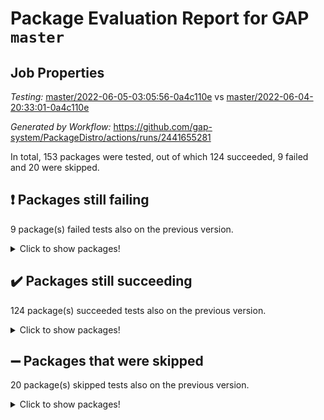 # Package Evaluation Report for GAP `master`

## Job Properties

*Testing:* [master/2022-06-05-03:05:56-0a4c110e](https://github.com/gap-system/PackageDistro/blob/data/reports/master/2022-06-05-03:05:56-0a4c110e) vs [master/2022-06-04-20:33:01-0a4c110e](https://github.com/gap-system/PackageDistro/blob/data/reports/master/2022-06-04-20:33:01-0a4c110e)

*Generated by Workflow:* https://github.com/gap-system/PackageDistro/actions/runs/2441655281

In total, 153 packages were tested, out of which 124 succeeded, 9 failed and 20 were skipped.

## :exclamation: Packages still failing

9 package(s) failed tests also on the previous version.
<details><summary>Click to show packages!</summary>

- fining 1.4.1 [(failure)](https://github.com/gap-system/PackageDistro/runs/6742262679?check_suite_focus=true)
- francy 1.2.4 [(failure)](https://github.com/gap-system/PackageDistro/runs/6742262829?check_suite_focus=true)
- hap 1.39 [(failure)](https://github.com/gap-system/PackageDistro/runs/6742263094?check_suite_focus=true)
- normalizinterface 1.3.2 [(failure)](https://github.com/gap-system/PackageDistro/runs/6742263901?check_suite_focus=true)
- packagemanager 1.2 [(failure)](https://github.com/gap-system/PackageDistro/runs/6742264023?check_suite_focus=true)
- rcwa 4.6.4 [(failure)](https://github.com/gap-system/PackageDistro/runs/6742264288?check_suite_focus=true)
- recog 1.3.2 [(failure)](https://github.com/gap-system/PackageDistro/runs/6742264316?check_suite_focus=true)
- semigroups 4.0.0 [(failure)](https://github.com/gap-system/PackageDistro/runs/6742264401?check_suite_focus=true)
- ugaly 4.0.2 [(failure)](https://github.com/gap-system/PackageDistro/runs/6742264956?check_suite_focus=true)
</details>

## :heavy_check_mark: Packages still succeeding

124 package(s) succeeded tests also on the previous version.
<details><summary>Click to show packages!</summary>

- ace 5.4 [(success)](https://github.com/gap-system/PackageDistro/runs/6742261561?check_suite_focus=true)
- aclib 1.3.2 [(success)](https://github.com/gap-system/PackageDistro/runs/6742261577?check_suite_focus=true)
- agt 0.2 [(success)](https://github.com/gap-system/PackageDistro/runs/6742261598?check_suite_focus=true)
- alnuth 3.2.1 [(success)](https://github.com/gap-system/PackageDistro/runs/6742261616?check_suite_focus=true)
- anupq 3.2.6 [(success)](https://github.com/gap-system/PackageDistro/runs/6742261635?check_suite_focus=true)
- atlasrep 2.1.2 [(success)](https://github.com/gap-system/PackageDistro/runs/6742261665?check_suite_focus=true)
- autodoc 2022.03.10 [(success)](https://github.com/gap-system/PackageDistro/runs/6742261698?check_suite_focus=true)
- automata 1.15 [(success)](https://github.com/gap-system/PackageDistro/runs/6742261725?check_suite_focus=true)
- automgrp 1.3.2 [(success)](https://github.com/gap-system/PackageDistro/runs/6742261763?check_suite_focus=true)
- autpgrp 1.10.2 [(success)](https://github.com/gap-system/PackageDistro/runs/6742261810?check_suite_focus=true)
- cap 2022.05-09 [(success)](https://github.com/gap-system/PackageDistro/runs/6742261848?check_suite_focus=true)
- caratinterface 2.3.3 [(success)](https://github.com/gap-system/PackageDistro/runs/6742261895?check_suite_focus=true)
- cddinterface 2020.06.24 [(success)](https://github.com/gap-system/PackageDistro/runs/6742261923?check_suite_focus=true)
- circle 1.6.5 [(success)](https://github.com/gap-system/PackageDistro/runs/6742261950?check_suite_focus=true)
- classicpres 1.22 [(success)](https://github.com/gap-system/PackageDistro/runs/6742261981?check_suite_focus=true)
- cohomolo 1.6.10 [(success)](https://github.com/gap-system/PackageDistro/runs/6742261998?check_suite_focus=true)
- congruence 1.2.4 [(success)](https://github.com/gap-system/PackageDistro/runs/6742262014?check_suite_focus=true)
- corelg 1.56 [(success)](https://github.com/gap-system/PackageDistro/runs/6742262027?check_suite_focus=true)
- crime 1.6 [(success)](https://github.com/gap-system/PackageDistro/runs/6742262040?check_suite_focus=true)
- crisp 1.4.5 [(success)](https://github.com/gap-system/PackageDistro/runs/6742262061?check_suite_focus=true)
- crypting 0.10 [(success)](https://github.com/gap-system/PackageDistro/runs/6742262083?check_suite_focus=true)
- cryst 4.1.24 [(success)](https://github.com/gap-system/PackageDistro/runs/6742262113?check_suite_focus=true)
- crystcat 1.1.9 [(success)](https://github.com/gap-system/PackageDistro/runs/6742262148?check_suite_focus=true)
- ctbllib 1.3.4 [(success)](https://github.com/gap-system/PackageDistro/runs/6742262184?check_suite_focus=true)
- cubefree 1.19 [(success)](https://github.com/gap-system/PackageDistro/runs/6742262220?check_suite_focus=true)
- curlinterface 2.2.2 [(success)](https://github.com/gap-system/PackageDistro/runs/6742262251?check_suite_focus=true)
- cvec 2.7.5 [(success)](https://github.com/gap-system/PackageDistro/runs/6742262285?check_suite_focus=true)
- datastructures 0.2.7 [(success)](https://github.com/gap-system/PackageDistro/runs/6742262323?check_suite_focus=true)
- deepthought 1.0.5 [(success)](https://github.com/gap-system/PackageDistro/runs/6742262364?check_suite_focus=true)
- design 1.7 [(success)](https://github.com/gap-system/PackageDistro/runs/6742262394?check_suite_focus=true)
- difsets 2.3.1 [(success)](https://github.com/gap-system/PackageDistro/runs/6742262427?check_suite_focus=true)
- digraphs 1.5.3 [(success)](https://github.com/gap-system/PackageDistro/runs/6742262463?check_suite_focus=true)
- edim 1.3.5 [(success)](https://github.com/gap-system/PackageDistro/runs/6742262493?check_suite_focus=true)
- example 4.3.1 [(success)](https://github.com/gap-system/PackageDistro/runs/6742262526?check_suite_focus=true)
- factint 1.6.3 [(success)](https://github.com/gap-system/PackageDistro/runs/6742262567?check_suite_focus=true)
- ferret 1.0.7 [(success)](https://github.com/gap-system/PackageDistro/runs/6742262609?check_suite_focus=true)
- fga 1.4.0 [(success)](https://github.com/gap-system/PackageDistro/runs/6742262649?check_suite_focus=true)
- float 1.0.3 [(success)](https://github.com/gap-system/PackageDistro/runs/6742262701?check_suite_focus=true)
- format 1.4.3 [(success)](https://github.com/gap-system/PackageDistro/runs/6742262729?check_suite_focus=true)
- forms 1.2.7 [(success)](https://github.com/gap-system/PackageDistro/runs/6742262748?check_suite_focus=true)
- fplsa 1.2.5 [(success)](https://github.com/gap-system/PackageDistro/runs/6742262774?check_suite_focus=true)
- fr 2.4.8 [(success)](https://github.com/gap-system/PackageDistro/runs/6742262803?check_suite_focus=true)
- fwtree 1.3 [(success)](https://github.com/gap-system/PackageDistro/runs/6742262856?check_suite_focus=true)
- gbnp 1.0.5 [(success)](https://github.com/gap-system/PackageDistro/runs/6742262889?check_suite_focus=true)
- generalizedmorphismsforcap 2022.05-01 [(success)](https://github.com/gap-system/PackageDistro/runs/6742262914?check_suite_focus=true)
- genss 1.6.6 [(success)](https://github.com/gap-system/PackageDistro/runs/6742262947?check_suite_focus=true)
- gradedringforhomalg 2022.03-01 [(success)](https://github.com/gap-system/PackageDistro/runs/6742262981?check_suite_focus=true)
- grape 4.8.5 [(success)](https://github.com/gap-system/PackageDistro/runs/6742263011?check_suite_focus=true)
- groupoids 1.69 [(success)](https://github.com/gap-system/PackageDistro/runs/6742263039?check_suite_focus=true)
- grpconst 2.6.2 [(success)](https://github.com/gap-system/PackageDistro/runs/6742263052?check_suite_focus=true)
- guarana 0.96.3 [(success)](https://github.com/gap-system/PackageDistro/runs/6742263061?check_suite_focus=true)
- guava 3.16 [(success)](https://github.com/gap-system/PackageDistro/runs/6742263082?check_suite_focus=true)
- hapcryst 0.1.14 [(success)](https://github.com/gap-system/PackageDistro/runs/6742263113?check_suite_focus=true)
- hecke 1.5.3 [(success)](https://github.com/gap-system/PackageDistro/runs/6742263136?check_suite_focus=true)
- help 3.5 [(success)](https://github.com/gap-system/PackageDistro/runs/6742263158?check_suite_focus=true)
- idrel 2.44 [(success)](https://github.com/gap-system/PackageDistro/runs/6742263199?check_suite_focus=true)
- images 1.3.1 [(success)](https://github.com/gap-system/PackageDistro/runs/6742263254?check_suite_focus=true)
- intpic 0.3.0 [(success)](https://github.com/gap-system/PackageDistro/runs/6742263289?check_suite_focus=true)
- io 4.7.2 [(success)](https://github.com/gap-system/PackageDistro/runs/6742263325?check_suite_focus=true)
- irredsol 1.4.3 [(success)](https://github.com/gap-system/PackageDistro/runs/6742263350?check_suite_focus=true)
- json 2.1.0 [(success)](https://github.com/gap-system/PackageDistro/runs/6742263388?check_suite_focus=true)
- jupyterkernel 1.4.1 [(success)](https://github.com/gap-system/PackageDistro/runs/6742263426?check_suite_focus=true)
- jupyterviz 1.5.1 [(success)](https://github.com/gap-system/PackageDistro/runs/6742263459?check_suite_focus=true)
- kan 1.34 [(success)](https://github.com/gap-system/PackageDistro/runs/6742263500?check_suite_focus=true)
- kbmag 1.5.9 [(success)](https://github.com/gap-system/PackageDistro/runs/6742263517?check_suite_focus=true)
- laguna 3.9.5 [(success)](https://github.com/gap-system/PackageDistro/runs/6742263539?check_suite_focus=true)
- liealgdb 2.2.1 [(success)](https://github.com/gap-system/PackageDistro/runs/6742263566?check_suite_focus=true)
- liepring 2.6 [(success)](https://github.com/gap-system/PackageDistro/runs/6742263591?check_suite_focus=true)
- liering 2.4.2 [(success)](https://github.com/gap-system/PackageDistro/runs/6742263613?check_suite_focus=true)
- linearalgebraforcap 2022.05-04 [(success)](https://github.com/gap-system/PackageDistro/runs/6742263640?check_suite_focus=true)
- loops 3.4.1 [(success)](https://github.com/gap-system/PackageDistro/runs/6742263662?check_suite_focus=true)
- lpres 1.0.3 [(success)](https://github.com/gap-system/PackageDistro/runs/6742263689?check_suite_focus=true)
- majoranaalgebras 1.4 [(success)](https://github.com/gap-system/PackageDistro/runs/6742263712?check_suite_focus=true)
- mapclass 1.4.5 [(success)](https://github.com/gap-system/PackageDistro/runs/6742263737?check_suite_focus=true)
- matgrp 0.64 [(success)](https://github.com/gap-system/PackageDistro/runs/6742263771?check_suite_focus=true)
- modisom 2.5.2 [(success)](https://github.com/gap-system/PackageDistro/runs/6742263807?check_suite_focus=true)
- modulepresentationsforcap 2022.05-03 [(success)](https://github.com/gap-system/PackageDistro/runs/6742263817?check_suite_focus=true)
- monoidalcategories 2022.05-06 [(success)](https://github.com/gap-system/PackageDistro/runs/6742263828?check_suite_focus=true)
- nconvex 2020.11-04 [(success)](https://github.com/gap-system/PackageDistro/runs/6742263846?check_suite_focus=true)
- nilmat 1.4.1 [(success)](https://github.com/gap-system/PackageDistro/runs/6742263867?check_suite_focus=true)
- nock 1.5 [(success)](https://github.com/gap-system/PackageDistro/runs/6742263883?check_suite_focus=true)
- nq 2.5.8 [(success)](https://github.com/gap-system/PackageDistro/runs/6742263918?check_suite_focus=true)
- numericalsgps 1.3.0 [(success)](https://github.com/gap-system/PackageDistro/runs/6742263937?check_suite_focus=true)
- openmath 11.5.1 [(success)](https://github.com/gap-system/PackageDistro/runs/6742263956?check_suite_focus=true)
- orb 4.8.4 [(success)](https://github.com/gap-system/PackageDistro/runs/6742263981?check_suite_focus=true)
- patternclass 2.4.2 [(success)](https://github.com/gap-system/PackageDistro/runs/6742264046?check_suite_focus=true)
- permut 2.0.4 [(success)](https://github.com/gap-system/PackageDistro/runs/6742264086?check_suite_focus=true)
- polenta 1.3.10 [(success)](https://github.com/gap-system/PackageDistro/runs/6742264119?check_suite_focus=true)
- polymaking 0.8.6 [(success)](https://github.com/gap-system/PackageDistro/runs/6742264150?check_suite_focus=true)
- primgrp 3.4.2 [(success)](https://github.com/gap-system/PackageDistro/runs/6742264170?check_suite_focus=true)
- profiling 2.5.0 [(success)](https://github.com/gap-system/PackageDistro/runs/6742264198?check_suite_focus=true)
- qpa 1.33 [(success)](https://github.com/gap-system/PackageDistro/runs/6742264221?check_suite_focus=true)
- quagroup 1.8.3 [(success)](https://github.com/gap-system/PackageDistro/runs/6742264246?check_suite_focus=true)
- radiroot 2.9 [(success)](https://github.com/gap-system/PackageDistro/runs/6742264273?check_suite_focus=true)
- rds 1.8 [(success)](https://github.com/gap-system/PackageDistro/runs/6742264302?check_suite_focus=true)
- repndecomp 1.2.1 [(success)](https://github.com/gap-system/PackageDistro/runs/6742264331?check_suite_focus=true)
- repsn 3.1.0 [(success)](https://github.com/gap-system/PackageDistro/runs/6742264343?check_suite_focus=true)
- resclasses 4.7.2 [(success)](https://github.com/gap-system/PackageDistro/runs/6742264362?check_suite_focus=true)
- scscp 2.3.1 [(success)](https://github.com/gap-system/PackageDistro/runs/6742264379?check_suite_focus=true)
- sglppow 2.2 [(success)](https://github.com/gap-system/PackageDistro/runs/6742264419?check_suite_focus=true)
- sgpviz 0.999.5 [(success)](https://github.com/gap-system/PackageDistro/runs/6742264449?check_suite_focus=true)
- simpcomp 2.1.14 [(success)](https://github.com/gap-system/PackageDistro/runs/6742264484?check_suite_focus=true)
- singular 2020.12.18 [(success)](https://github.com/gap-system/PackageDistro/runs/6742264516?check_suite_focus=true)
- sla 1.5.3 [(success)](https://github.com/gap-system/PackageDistro/runs/6742264569?check_suite_focus=true)
- smallgrp 1.5 [(success)](https://github.com/gap-system/PackageDistro/runs/6742264599?check_suite_focus=true)
- smallsemi 0.6.13 [(success)](https://github.com/gap-system/PackageDistro/runs/6742264628?check_suite_focus=true)
- sonata 2.9.4 [(success)](https://github.com/gap-system/PackageDistro/runs/6742264648?check_suite_focus=true)
- sophus 1.25 [(success)](https://github.com/gap-system/PackageDistro/runs/6742264682?check_suite_focus=true)
- spinsym 1.5.2 [(success)](https://github.com/gap-system/PackageDistro/runs/6742264715?check_suite_focus=true)
- symbcompcc 1.3.2 [(success)](https://github.com/gap-system/PackageDistro/runs/6742264752?check_suite_focus=true)
- thelma 1.3 [(success)](https://github.com/gap-system/PackageDistro/runs/6742264807?check_suite_focus=true)
- tomlib 1.2.9 [(success)](https://github.com/gap-system/PackageDistro/runs/6742264837?check_suite_focus=true)
- toric 1.9.5 [(success)](https://github.com/gap-system/PackageDistro/runs/6742264875?check_suite_focus=true)
- transgrp 3.6.2 [(success)](https://github.com/gap-system/PackageDistro/runs/6742264921?check_suite_focus=true)
- unipot 1.5 [(success)](https://github.com/gap-system/PackageDistro/runs/6742264985?check_suite_focus=true)
- unitlib 4.1.0 [(success)](https://github.com/gap-system/PackageDistro/runs/6742265016?check_suite_focus=true)
- utils 0.72 [(success)](https://github.com/gap-system/PackageDistro/runs/6742265047?check_suite_focus=true)
- uuid 0.7 [(success)](https://github.com/gap-system/PackageDistro/runs/6742265069?check_suite_focus=true)
- walrus 0.9991 [(success)](https://github.com/gap-system/PackageDistro/runs/6742265092?check_suite_focus=true)
- wedderga 4.10.2 [(success)](https://github.com/gap-system/PackageDistro/runs/6742265119?check_suite_focus=true)
- xmod 2.88 [(success)](https://github.com/gap-system/PackageDistro/runs/6742265161?check_suite_focus=true)
- xmodalg 1.22 [(success)](https://github.com/gap-system/PackageDistro/runs/6742265192?check_suite_focus=true)
- yangbaxter 0.10.0 [(success)](https://github.com/gap-system/PackageDistro/runs/6742265221?check_suite_focus=true)
- zeromqinterface 0.13 [(success)](https://github.com/gap-system/PackageDistro/runs/6742265272?check_suite_focus=true)
</details>

## :heavy_minus_sign: Packages that were skipped

20 package(s) skipped tests also on the previous version.
<details><summary>Click to show packages!</summary>

- 4ti2interface 2022.03-01 [(skipped)](https://github.com/gap-system/PackageDistro/runs/6742212199?check_suite_focus=true)
- browse 1.8.14 [(skipped)](https://github.com/gap-system/PackageDistro/runs/6742212199?check_suite_focus=true)
- examplesforhomalg 2022.03-01 [(skipped)](https://github.com/gap-system/PackageDistro/runs/6742212199?check_suite_focus=true)
- gapdoc 1.6.5 [(skipped)](https://github.com/gap-system/PackageDistro/runs/6742212199?check_suite_focus=true)
- gauss 2022.03-01 [(skipped)](https://github.com/gap-system/PackageDistro/runs/6742212199?check_suite_focus=true)
- gaussforhomalg 2022.03-01 [(skipped)](https://github.com/gap-system/PackageDistro/runs/6742212199?check_suite_focus=true)
- gradedmodules 2022.03-01 [(skipped)](https://github.com/gap-system/PackageDistro/runs/6742212199?check_suite_focus=true)
- homalg 2022.03-01 [(skipped)](https://github.com/gap-system/PackageDistro/runs/6742212199?check_suite_focus=true)
- homalgtocas 2022.03-01 [(skipped)](https://github.com/gap-system/PackageDistro/runs/6742212199?check_suite_focus=true)
- io_forhomalg 2022.03-01 [(skipped)](https://github.com/gap-system/PackageDistro/runs/6742212199?check_suite_focus=true)
- itc 1.5.1 [(skipped)](https://github.com/gap-system/PackageDistro/runs/6742212199?check_suite_focus=true)
- localizeringforhomalg 2022.03-01 [(skipped)](https://github.com/gap-system/PackageDistro/runs/6742212199?check_suite_focus=true)
- matricesforhomalg 2022.04-01 [(skipped)](https://github.com/gap-system/PackageDistro/runs/6742212199?check_suite_focus=true)
- modules 2022.03-01 [(skipped)](https://github.com/gap-system/PackageDistro/runs/6742212199?check_suite_focus=true)
- polycyclic 2.16 [(skipped)](https://github.com/gap-system/PackageDistro/runs/6742212199?check_suite_focus=true)
- ringsforhomalg 2022.04-01 [(skipped)](https://github.com/gap-system/PackageDistro/runs/6742212199?check_suite_focus=true)
- sco 2022.03-01 [(skipped)](https://github.com/gap-system/PackageDistro/runs/6742212199?check_suite_focus=true)
- toolsforhomalg 2022.05-01 [(skipped)](https://github.com/gap-system/PackageDistro/runs/6742212199?check_suite_focus=true)
- toricvarieties 2022.03.23 [(skipped)](https://github.com/gap-system/PackageDistro/runs/6742212199?check_suite_focus=true)
- xgap 4.31 [(skipped)](https://github.com/gap-system/PackageDistro/runs/6742212199?check_suite_focus=true)
</details>

